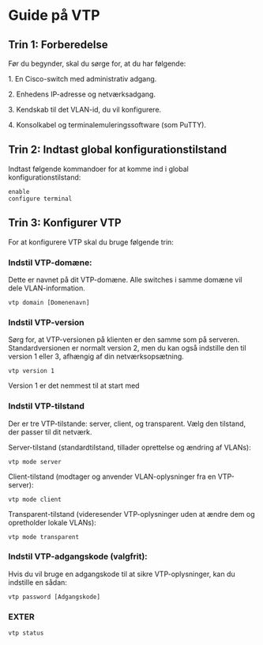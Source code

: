 <h1> Guide på VTP </h1>

<h2> Trin 1: Forberedelse </h2>
<p> Før du begynder, skal du sørge for, at du har følgende: </p>

<p> 1. En Cisco-switch med administrativ adgang. </p>
<p> 2. Enhedens IP-adresse og netværksadgang. </p>
<p> 3. Kendskab til det VLAN-id, du vil konfigurere. </p>
<p> 4. Konsolkabel og terminalemuleringssoftware (som PuTTY).</p>


<h2> Trin 2: Indtast global konfigurationstilstand </h2>

<p> Indtast følgende kommandoer for at komme ind i global konfigurationstilstand: </p>

```
enable
configure terminal
```

<h2> Trin 3: Konfigurer VTP </h2>

<p> For at konfigurere VTP skal du bruge følgende trin: </p>

<h3> Indstil VTP-domæne:  </h3>
<p> Dette er navnet på dit VTP-domæne. Alle switches i samme domæne vil dele VLAN-information. </p>

```
vtp domain [Domenenavn]
```

<h3> Indstil VTP-version </h3>

<p> Sørg for, at VTP-versionen på klienten er den samme som på serveren. Standardversionen er normalt version 2, men du kan også indstille den til version 1 eller 3, afhængig af din netværksopsætning. </p>

```
vtp version 1
```
<p> Version 1 er det nemmest til at start med </p>

<h3> Indstil VTP-tilstand </h3>

<p> Der er tre VTP-tilstande: server, client, og transparent. Vælg den tilstand, der passer til dit netværk. </p>

<p> Server-tilstand (standardtilstand, tillader oprettelse og ændring af VLANs):  </p>

```
vtp mode server
```

<p> Client-tilstand (modtager og anvender VLAN-oplysninger fra en VTP-server): </p>

```
vtp mode client
```

<p> Transparent-tilstand (videresender VTP-oplysninger uden at ændre dem og opretholder lokale VLANs): </p>

```
vtp mode transparent
```

<h3> Indstil VTP-adgangskode (valgfrit): </h3>

<p> Hvis du vil bruge en adgangskode til at sikre VTP-oplysninger, kan du indstille en sådan: </p>

```
vtp password [Adgangskode]
```

<h3> EXTER </h3>

```
vtp status 
```





